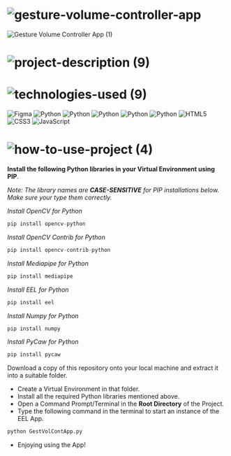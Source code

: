 <!-- Project Title -->
# ![gesture-volume-controller-app](https://user-images.githubusercontent.com/95453430/159134380-a93ad113-28e9-4210-91cc-86e32f8ca53f.svg)

<!-- Project Images -->
![Gesture Volume Controller App (1)](https://user-images.githubusercontent.com/95453430/159134540-637d129d-fac1-4eb3-8929-2ad446dacebc.png)

<!-- Project Description -->
# ![project-description (9)](https://user-images.githubusercontent.com/95453430/159134386-25693e6a-4ddb-4f26-a035-4915a8c411ac.svg)

<!-- Project Tech-Stack -->
# ![technologies-used (9)](https://user-images.githubusercontent.com/95453430/159134388-cb04063b-1d27-473e-b5cc-42655699ca10.svg)

![Figma](https://img.shields.io/badge/figma-%23F24E1E.svg?style=for-the-badge&logo=figma&logoColor=white)
![Python](https://img.shields.io/badge/python-3670A0?style=for-the-badge&logo=python&logoColor=ffdd54)
![Python](https://img.shields.io/badge/OpenCV-3670A0?style=for-the-badge&logo=python&logoColor=ffdd54)
![Python](https://img.shields.io/badge/tkinter-3670A0?style=for-the-badge&logo=python&logoColor=ffdd54)
![Python](https://img.shields.io/badge/Mediapipe-3670A0?style=for-the-badge&logo=python&logoColor=ffdd54)
![Python](https://img.shields.io/badge/EEL-3670A0?style=for-the-badge&logo=python&logoColor=ffdd54)
![HTML5](https://img.shields.io/badge/html5-%23E34F26.svg?style=for-the-badge&logo=html5&logoColor=white)
![CSS3](https://img.shields.io/badge/css3-%231572B6.svg?style=for-the-badge&logo=css3&logoColor=white)
![JavaScript](https://img.shields.io/badge/javascript-%23323330.svg?style=for-the-badge&logo=javascript&logoColor=%23F7DF1E)

<!-- How To Use Project -->
# ![how-to-use-project (4)](https://user-images.githubusercontent.com/95453430/159134390-d77c1d1c-61bc-4732-b4e6-094a9d39b48c.svg)

**Install the following Python libraries in your Virtual Environment using PIP**.

*Note: The library names are **CASE-SENSITIVE** for PIP installations below. Make sure your type them correctly.*

*Install OpenCV for Python*
```Python
pip install opencv-python
```

*Install OpenCV Contrib for Python*
```Python
pip install opencv-contrib-python
```

*Install Mediapipe for Python*
```Python
pip install mediapipe
```

*Install EEL for Python*
```Python
pip install eel
```

*Install Numpy for Python*
```Python
pip install numpy
```

*Install PyCaw for Python*
```Python
pip install pycaw
```

Download a copy of this repository onto your local machine and extract it into a suitable folder.
- Create a Virtual Environment in that folder.
- Install all the required Python libraries mentioned above.
- Open a Command Prompt/Terminal in the **Root Directory** of the Project.
- Type the following command in the terminal to start an instance of the EEL App.
```Python
python GestVolContApp.py
```

- Enjoying using the App!
